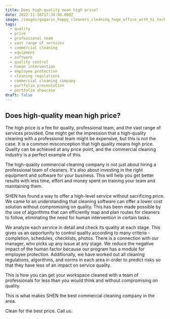 ```yaml
---
title: Does high-quality mean high price?
date: 2022-11-16T17:34:00.000Z
image: /images/gagarin_happy_cleaners_cleaning_huge_office_with_hi_tech_equipm_f91cfd37-9108-40d1-8141-c99858660586.png
tags:
  - quality
  - price
  - professional team
  - vast range of services
  - commercial cleaning
  - equipment
  - software
  - quality control
  - human intervention
  - employee protection
  - cleaning regulations
  - commercial cleaning company
  - portfolio presentation
  - portfolio showcase
draft: false
---
```

## Does high-quality mean high price?

The high price is a fee for quality, professional team, and the vast range of services provided. One might get the impression that a high-quality cleaning with a professional team might be expensive, but this is not the case. It is a common misconception that high quality means high price. Quality can be achieved at any price point, and the commercial cleaning industry is a perfect example of this.

The high-quality commercial cleaning company is not just about hiring a professional team of cleaners. It's also about investing in the right equipment and software for your business. This will help you get better results with less time, effort and money spent on training your team and maintaining them.

SHEN has found a way to offer a high-level service without sacrificing price. We came to an understanding that cleaning software can offer a lower cost solution without compromising on quality. This has been made possible by the use of algorithms that can efficiently map and plan routes for cleaners to follow, eliminating the need for human intervention in certain tasks.

We analyze each service in detail and check its quality at each stage. This gives us an opportunity to control quality according to many criteria - completion, schedules, checklists, photos. There is a connection with our manager, who picks up any issue at any stage. We reduce the negative impact of the human factor because our program has a module for employee protection. Additionally, we have worked out all cleaning regulations, algorithms, and norms in each area in order to predict risks so that they have less of an impact on service quality.

This is how you can get your workspace cleaned with a team of professionals for less than you would think and without compromising on quality.

This is what makes SHEN the best commercial cleaning company in the area.

Clean for the best price. Call us.
